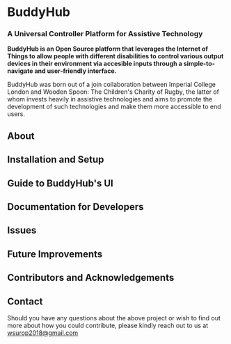 # BuddyHub
### A Universal Controller Platform for Assistive Technology
**BuddyHub is an Open Source platform that leverages the Internet of Things to allow people with different disabilities to control various output devices in their environment via accesible inputs through a simple-to-navigate and user-friendly interface.**

BuddyHub was born out of a join collaboration between Imperial College London and Wooden Spoon: The Children's Charity of Rugby, the latter of whom invests heavily in assistive technologies and aims to promote the development of such technologies and make them more accessible to end users.

## About

## Installation and Setup

## Guide to BuddyHub's UI

## Documentation for Developers

## Issues

## Future Improvements

## Contributors and Acknowledgements

## Contact
Should you have any questions about the above project or wish to find out more about how you could contribute, please kindly reach out to us at wsurop2018@gmail.com
